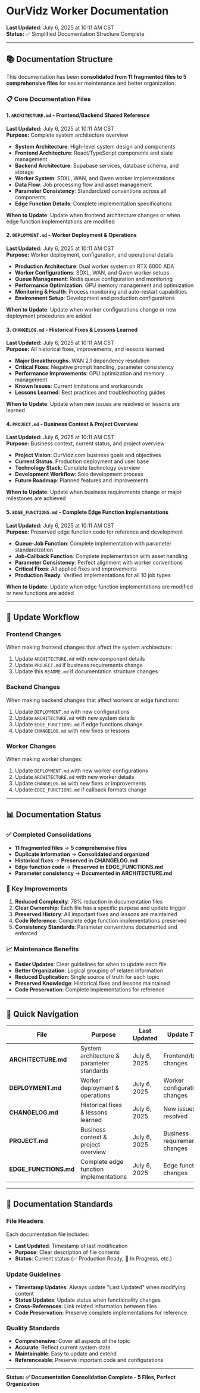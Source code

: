 # OurVidz Worker Documentation

**Last Updated:** July 6, 2025 at 10:11 AM CST  
**Status:** ✅ Simplified Documentation Structure Complete

---

## **📚 Documentation Structure**

This documentation has been **consolidated from 11 fragmented files to 5 comprehensive files** for easier maintenance and better organization.

### **📋 Core Documentation Files**

#### **1. `ARCHITECTURE.md` - Frontend/Backend Shared Reference**
**Last Updated:** July 6, 2025 at 10:11 AM CST  
**Purpose:** Complete system architecture overview
- **System Architecture**: High-level system design and components
- **Frontend Architecture**: React/TypeScript components and state management
- **Backend Architecture**: Supabase services, database schema, and storage
- **Worker System**: SDXL, WAN, and Qwen worker implementations
- **Data Flow**: Job processing flow and asset management
- **Parameter Consistency**: Standardized conventions across all components
- **Edge Function Details**: Complete implementation specifications

**When to Update**: Update when frontend architecture changes or when edge function implementations are modified

#### **2. `DEPLOYMENT.md` - Worker Deployment & Operations**
**Last Updated:** July 6, 2025 at 10:11 AM CST  
**Purpose:** Worker deployment, configuration, and operational details
- **Production Architecture**: Dual worker system on RTX 6000 ADA
- **Worker Configurations**: SDXL, WAN, and Qwen worker setups
- **Queue Management**: Redis queue configuration and monitoring
- **Performance Optimization**: GPU memory management and optimization
- **Monitoring & Health**: Process monitoring and auto-restart capabilities
- **Environment Setup**: Development and production configurations

**When to Update**: Update when worker configurations change or new deployment procedures are added

#### **3. `CHANGELOG.md` - Historical Fixes & Lessons Learned**
**Last Updated:** July 6, 2025 at 10:11 AM CST  
**Purpose:** All historical fixes, improvements, and lessons learned
- **Major Breakthroughs**: WAN 2.1 dependency resolution
- **Critical Fixes**: Negative prompt handling, parameter consistency
- **Performance Improvements**: GPU optimization and memory management
- **Known Issues**: Current limitations and workarounds
- **Lessons Learned**: Best practices and troubleshooting guides

**When to Update**: Update when new issues are resolved or lessons are learned

#### **4. `PROJECT.md` - Business Context & Project Overview**
**Last Updated:** July 6, 2025 at 10:11 AM CST  
**Purpose:** Business context, current status, and project overview
- **Project Vision**: OurVidz.com business goals and objectives
- **Current Status**: Production deployment and user base
- **Technology Stack**: Complete technology overview
- **Development Workflow**: Solo development process
- **Future Roadmap**: Planned features and improvements

**When to Update**: Update when business requirements change or major milestones are achieved

#### **5. `EDGE_FUNCTIONS.md` - Complete Edge Function Implementations**
**Last Updated:** July 6, 2025 at 10:11 AM CST  
**Purpose:** Preserved edge function code for reference and development
- **Queue-Job Function**: Complete implementation with parameter standardization
- **Job-Callback Function**: Complete implementation with asset handling
- **Parameter Consistency**: Perfect alignment with worker conventions
- **Critical Fixes**: All applied fixes and improvements
- **Production Ready**: Verified implementations for all 10 job types

**When to Update**: Update when edge function implementations are modified or new functions are added

---

## **🔄 Update Workflow**

### **Frontend Changes**
When making frontend changes that affect the system architecture:
1. Update `ARCHITECTURE.md` with new component details
2. Update `PROJECT.md` if business requirements change
3. Update this `README.md` if documentation structure changes

### **Backend Changes**
When making backend changes that affect workers or edge functions:
1. Update `DEPLOYMENT.md` with new configurations
2. Update `ARCHITECTURE.md` with new system details
3. Update `EDGE_FUNCTIONS.md` if edge functions change
4. Update `CHANGELOG.md` with new fixes or lessons

### **Worker Changes**
When making worker changes:
1. Update `DEPLOYMENT.md` with new worker configurations
2. Update `ARCHITECTURE.md` with new worker details
3. Update `CHANGELOG.md` with new fixes or improvements
4. Update `EDGE_FUNCTIONS.md` if callback formats change

---

## **📊 Documentation Status**

### **✅ Completed Consolidations**
- **11 fragmented files** → **5 comprehensive files**
- **Duplicate information** → **Consolidated and organized**
- **Historical fixes** → **Preserved in CHANGELOG.md**
- **Edge function code** → **Preserved in EDGE_FUNCTIONS.md**
- **Parameter consistency** → **Documented in ARCHITECTURE.md**

### **🎯 Key Improvements**
1. **Reduced Complexity**: 78% reduction in documentation files
2. **Clear Ownership**: Each file has a specific purpose and update trigger
3. **Preserved History**: All important fixes and lessons are maintained
4. **Code Reference**: Complete edge function implementations preserved
5. **Consistency Standards**: Parameter conventions documented and enforced

### **📈 Maintenance Benefits**
- **Easier Updates**: Clear guidelines for when to update each file
- **Better Organization**: Logical grouping of related information
- **Reduced Duplication**: Single source of truth for each topic
- **Preserved Knowledge**: Historical fixes and lessons maintained
- **Code Preservation**: Complete implementations for reference

---

## **🔗 Quick Navigation**

| File | Purpose | Last Updated | Update Trigger |
|------|---------|--------------|----------------|
| **ARCHITECTURE.md** | System architecture & parameter standards | July 6, 2025 | Frontend/backend changes |
| **DEPLOYMENT.md** | Worker deployment & operations | July 6, 2025 | Worker configuration changes |
| **CHANGELOG.md** | Historical fixes & lessons learned | July 6, 2025 | New issues resolved |
| **PROJECT.md** | Business context & project overview | July 6, 2025 | Business requirement changes |
| **EDGE_FUNCTIONS.md** | Complete edge function implementations | July 6, 2025 | Edge function changes |

---

## **📝 Documentation Standards**

### **File Headers**
Each documentation file includes:
- **Last Updated**: Timestamp of last modification
- **Purpose**: Clear description of file contents
- **Status**: Current status (✅ Production Ready, 🚧 In Progress, etc.)

### **Update Guidelines**
- **Timestamp Updates**: Always update "Last Updated" when modifying content
- **Status Updates**: Update status when functionality changes
- **Cross-References**: Link related information between files
- **Code Preservation**: Preserve complete implementations for reference

### **Quality Standards**
- **Comprehensive**: Cover all aspects of the topic
- **Accurate**: Reflect current system state
- **Maintainable**: Easy to update and extend
- **Referenceable**: Preserve important code and configurations

---

**Status: ✅ Documentation Consolidation Complete - 5 Files, Perfect Organization** 